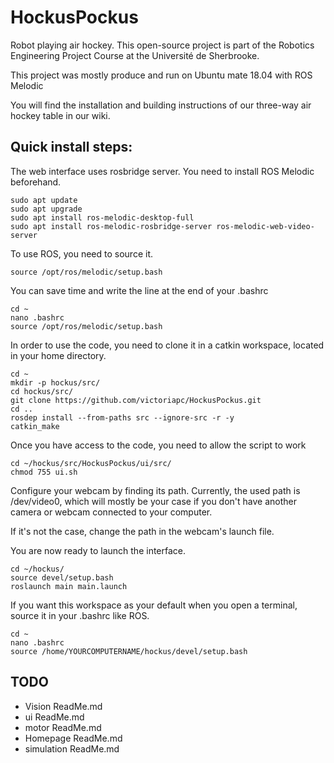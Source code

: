 # HockusPockus
Robot playing air hockey.
This open-source project is part of the Robotics Engineering Project Course at the Université de Sherbrooke.

This project was mostly produce and run on Ubuntu mate 18.04 with ROS Melodic

You will find the installation and building instructions of our three-way air hockey table in our wiki.

## Quick install steps:

The web interface uses rosbridge server. You need to install ROS Melodic beforehand.

    sudo apt update
    sudo apt upgrade
    sudo apt install ros-melodic-desktop-full
    sudo apt install ros-melodic-rosbridge-server ros-melodic-web-video-server

To use ROS, you need to source it.

    source /opt/ros/melodic/setup.bash
    
You can save time and write the line at the end of your .bashrc

    cd ~
    nano .bashrc
    source /opt/ros/melodic/setup.bash
    
In order to use the code, you need to clone it in a catkin workspace, located in your home directory.

    cd ~
    mkdir -p hockus/src/
    cd hockus/src/
    git clone https://github.com/victoriapc/HockusPockus.git
    cd ..
    rosdep install --from-paths src --ignore-src -r -y
    catkin_make

Once you have access to the code, you need to allow the script to work

    cd ~/hockus/src/HockusPockus/ui/src/
    chmod 755 ui.sh

Configure your webcam by finding its path. Currently, the used path is /dev/video0, which will mostly be your case if you don't have another camera or webcam connected to your computer.

If it's not the case, change the path in the webcam's launch file.

You are now ready to launch the interface.

    cd ~/hockus/
    source devel/setup.bash
    roslaunch main main.launch

If you want this workspace as your default when you open a terminal, source it in your .bashrc like ROS.

    cd ~
    nano .bashrc
    source /home/YOURCOMPUTERNAME/hockus/devel/setup.bash
    
## TODO
- Vision ReadMe.md
- ui ReadMe.md
- motor ReadMe.md
- Homepage ReadMe.md
- simulation ReadMe.md
